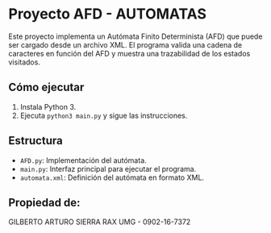 # Proyecto AFD - AUTOMATAS

Este proyecto implementa un Autómata Finito Determinista (AFD) que puede ser cargado desde un archivo XML. El programa valida una cadena de caracteres en función del AFD y muestra una trazabilidad de los estados visitados.

## Cómo ejecutar

1. Instala Python 3.
2. Ejecuta `python3 main.py` y sigue las instrucciones.

## Estructura

- `AFD.py`: Implementación del autómata.
- `main.py`: Interfaz principal para ejecutar el programa.
- `automata.xml`: Definición del autómata en formato XML.


## Propiedad de:
GILBERTO ARTURO SIERRA RAX 
UMG - 0902-16-7372

